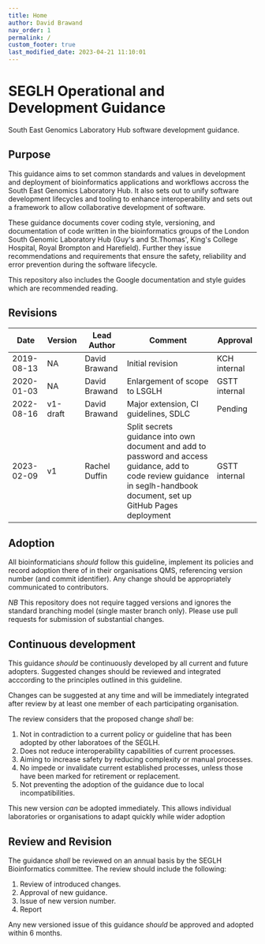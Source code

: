 ```yaml
---
title: Home
author: David Brawand
nav_order: 1
permalink: /
custom_footer: true
last_modified_date: 2023-04-21 11:10:01
---
```

# SEGLH Operational and Development Guidance

South East Genomics Laboratory Hub software development guidance.

## Purpose

This guidance aims to set common standards and values in development and deployment of bioinformatics applications and
workflows accross the South East Genomics Laboratory Hub. It also sets out to unify software development lifecycles and
tooling to enhance interoperability and sets out a framework to allow collaborative development of software.

These guidance documents cover coding style, versioning, and documentation of code written in the bioinformatics groups
of the London South Genomic Laboratory Hub (Guy's and St.Thomas', King's College Hospital, Royal Brompton and
Harefield). Further they issue recommendations and requirements that ensure the safety, reliability and error
prevention during the software lifecycle.

This repository also includes the Google documentation and style guides which are recommended reading.

## Revisions

| Date       | Version | Lead Author       | Comment                              | Approval      |
| ---------- | ------- | ----------------- | ------------------------------------ | ------------- |
| 2019-08-13 | NA      | David Brawand     | Initial revision                     | KCH internal  |
| 2020-01-03 | NA      | David Brawand     | Enlargement of scope to LSGLH        | GSTT internal |
| 2022-08-16 | v1-draft| David Brawand     | Major extension, CI guidelines, SDLC | Pending       |
| 2023-02-09 | v1      | Rachel Duffin     | Split secrets guidance into own document and add to password and access guidance, add to code review guidance in seglh-handbook document, set up GitHub Pages deployment | GSTT internal |

## Adoption

All bioinformaticians _should_ follow this guideline, implement its policies and record adoption there of in their
organisations QMS, referencing version number (and commit identifier). Any change should be appropriately communicated
to contributors.

_NB_ This repository does not require tagged versions and ignores the standard branching model (single master branch
only). Please use pull requests for submission of substantial changes.

## Continuous development

This guidance _should_ be continuously developed by all current and future adopters. Suggested changes should be
reviewed and integrated acccording to the principles outlined in this guideline.

Changes can be suggested at any time and will be immediately integrated after review by at least one member of each
participating organisation.

The review considers that the proposed change _shall_ be:

1. Not in contradiction to a current policy or guideline that has been adopted by other laboratoes of the SEGLH.
2. Does not reduce interoperability capabilities of current processes.
3. Aiming to increase safety by reducing complexity or manual processes.
4. No impede or invalidate current established processes, unless those have been marked for retirement or replacement.
5. Not preventing the adoption of the guidance due to local incompatibilities.

This new version _can_ be adopted immediately. This allows individual laboratories or organisations to adapt quickly
while wider adoption

## Review and Revision

The guidance _shall_ be reviewed on an annual basis by the SEGLH Bioinformatics committee. The review should include
the following:

1. Review of introduced changes.
2. Approval of new guidance.
3. Issue of new version number.
4. Report

Any new versioned issue of this guidance _should_ be approved and adopted within 6 months.
